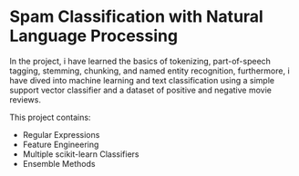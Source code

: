 # Spam Classification with Natural Language Processing
In the project, i have learned the basics of tokenizing, part-of-speech tagging, stemming, chunking, and named entity recognition, furthermore, i have dived into machine learning and text classification using a simple support vector classifier and a dataset of positive and negative movie reviews.

This project contains:
   * Regular Expressions
   * Feature Engineering
   * Multiple scikit-learn Classifiers
   * Ensemble Methods
